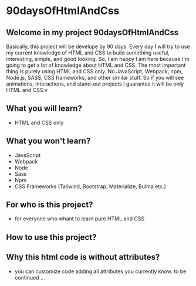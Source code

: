 # 90daysOfHtmlAndCss
## Welcome in my project 90daysOfHtmlAndCss
Basically, this project will be develope by 90 days. Every day I will try to use my current knowledge of HTML and CSS to build something useful, interesting, simple, and good looking. So, I am happy I am here because I'm going to get a lot of knowledge about HTML and CSS. The most important thing is purely using HTML and CSS only. No JavaScript, Webpack, npm, Node.js, SASS, CSS frameworks, and other similar stuff. So if you will see animations, interactions, and stand-out projects I guarantee it will be only HTML and CSS.v
## What you will learn?
- HTML and CSS only
## What you won't learn?
- JavsScript
- Webpack
- Node
- Sass
- Npm
- CSS Frameworks (Tailwind, Bootstrap, Materialize, Bulma etc.)
## For who is this project?
- for everyone who whant to learn pure HTML and CSS
## How to use this project?
## Why this html code is without attributes?
 - you can customize code adding all attributes you currently know.
 to be continued ...
